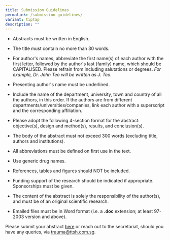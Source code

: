 ```yaml
---
title: Submission Guidelines
permalink: /submission-guidelines/
variant: tiptap
description: ""
---
```

<ul data-tight="true" class="tight">
<li>
<p>Abstracts must be written in English.</p>
</li>
<li>
<p>The title must contain no more than 30 words.</p>
</li>
<li>
<p>For author's names, abbreviate the first name(s) of each author with the
first letter, followed by the author's last (family) name, which should
be CAPITALISED. Please refrain from including salutations or degrees. <em>For example, Dr. John Teo will be written as J. Teo.</em>
</p>
</li>
<li>
<p>Presenting author's name must be underlined.</p>
</li>
<li>
<p>Include the name of the department, university, town and country of all
the authors, in this order. If the authors are from different departments/universities/companies,
link each author with a superscript and the corresponding affiliation.</p>
</li>
<li>
<p>Please adopt the following 4-section format for the abstract: objective(s),
design and method(s), results, and conclusion(s).</p>
</li>
<li>
<p>The body of the abstract must not exceed 300 words (excluding title, authors
and institutions).</p>
</li>
<li>
<p>All abbreviations must be defined on first use in the text.</p>
</li>
<li>
<p>Use generic drug names.</p>
</li>
<li>
<p>References, tables and figures should NOT be included.</p>
</li>
<li>
<p>Funding support of the research should be indicated if appropriate. Sponsorships
must be given.</p>
</li>
<li>
<p>The content of the abstract is solely the responsibility of the author(s),
and must be of an original scientific research.</p>
</li>
<li>
<p>Emailed files must be in Word format (i.e. a <strong>.doc</strong> extension;
at least 97-2003 version and above).</p>
</li>
</ul>
<p>Please submit your abstract <a href="https://form.gov.sg/5f59061be2745e0011c18355" rel="noopener nofollow" target="_blank">here</a> or reach out
to the secretariat, should you have any queries, via <a href="mailto:trauma@ttsh.com.sg" rel="noopener noreferrer nofollow" target="_blank">trauma@ttsh.com.sg</a>.</p>
<p></p>
<p></p>